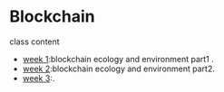 # Blockchain

class content  
- [week 1]():blockchain ecology and environment part1 . 
- [week 2]():blockchain ecology and environment part2. 
- [week 3]():. 
